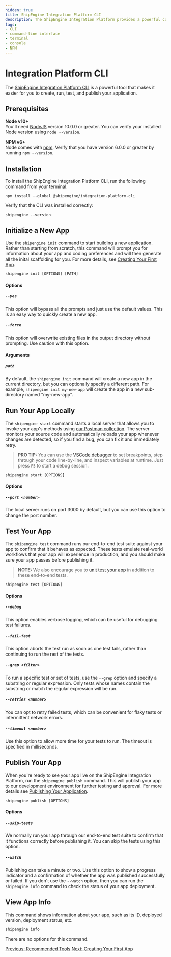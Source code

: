 ```yaml
---
hidden: true
title: ShipEngine Integration Platform CLI
description: The ShipEngine Integration Platform provides a powerful command-line tool to make it easier to create, run, and test your app.
tags:
- CLI
- command-line interface
- terminal
- console
- NPM
---
```


Integration Platform CLI
=====================================
The [ShipEngine Integration Platform CLI](https://www.npmjs.com/package/@shipengine/integration-platform-cli) is a powerful tool that makes it easier for you to create, run, test, and publish your application.


Prerequisites
------------------------

**Node v10+**<br>
You'll need [NodeJS](https://nodejs.org) version 10.0.0 or greater.  You can verify your installed Node version using `node --version`.

**NPM v6+**<br>
Node comes with [npm](https://www.npmjs.com/). Verify that you have version 6.0.0 or greater by running `npm --version`.


Installation
------------------------
To install the ShipEngine Integration Platform CLI, run the following command from your terminal:

```
npm install --global @shipengine/integration-platform-cli
```

Verify that the CLI was installed correctly:

```
shipengine --version
```


Initialize a New App
--------------------------
Use the `shipengine init` command to start building a new application. Rather than starting from scratch, this command will prompt you for information about your app and coding preferences and will then generate all the inital scaffolding for you. For more details, see [Creating Your First App](create-first-app.md).

```
shipengine init [OPTIONS] [PATH]
```

#### Options

##### `--yes`
This option will bypass all the prompts and just use the default values. This is an easy way to quickly create a new app.

##### `--force`
This option will overwrite existing files in the output directory without prompting. Use caution with this option.

#### Arguments

##### `path`
By default, the `shipengine init` command will create a new app in the current directory, but you can optionally specify a different path. For example, `shipengine init my-new-app` will create the app in a new sub-directory named "my-new-app".


Run Your App Locally
--------------------------
The `shipengine start` command starts a local server that allows you to invoke your app's methods using [our Postman collection](#coming-soon). The server monitors your source code and automatically reloads your app whenever changes are detected, so if you find a bug, you can fix it and immediately retry.

> **PRO TIP:** You can use the [VSCode debugger](https://code.visualstudio.com/docs/editor/debugging) to set breakpoints, step through your code line-by-line, and inspect variables at runtime. Just press `F5` to start a debug session.

```
shipengine start [OPTIONS]
```

#### Options

##### `--port <number>`
The local server runs on port 3000 by default, but you can use this option to change the port number.


Test Your App
--------------------------
The `shipengine test` command runs our end-to-end test suite against your app to confirm that it behaves as expected. These tests emulate real-world workflows that your app will experience in production, and you should make sure your app passes before publishing it.

> **NOTE:** We also encourage you to [unit test your app](testing/index.md#unit-testing) in addition to these end-to-end tests.

```
shipengine test [OPTIONS]
```

#### Options

##### `--debug`
This option enables verbose logging, which can be useful for debugging test failures.

##### `--fail-fast`
This option aborts the test run as soon as one test fails, rather than continuing to run the rest of the tests.

##### `--grep <filter>`
To run a specific test or set of tests, use the `--grep` option and specify a substring or regular expression. Only tests whose names contain the substring or match the regular expression will be run.

##### `--retries <number>`
You can opt to retry failed tests, which can be convenient for flaky tests or intermittent network errors.

##### `--timeout <number>`
Use this option to allow more time for your tests to run. The timeout is specified in milliseconds.


Publish Your App
--------------------------
When you're ready to see your app live on the ShipEngine Integration Platform, run the `shipengine publish` command. This will publish your app to our development environment for further testing and approval.  For more details see [Publishing Your Application](publish.md).

```
shipengine publish [OPTIONS]
```

#### Options

##### `--skip-tests`
We normally run your app through our end-to-end test suite to confirm that it functions correctly before publishing it. You can skip the tests using this option.

##### `--watch`
Publishing can take a minute or two. Use this option to show a progress indicator and a confirmation of whether the app was published successfully or failed.  If you don't use the `--watch` option, then you can run the `shipengine info` command to check the status of your app deployment.


View App Info
--------------------------
This command shows information about your app, such as its ID, deployed version, deployment status, etc.

```
shipengine info
```

There are no options for this command.



<div class="previous-next-nav">
  <a class="button button-small button-secondary" href="./tools/index.md">Previous: Recommended Tools</a>
  <a class="button button-small button-secondary" href="./create-first-app.md">Next: Creating Your First App</a>
</div>
